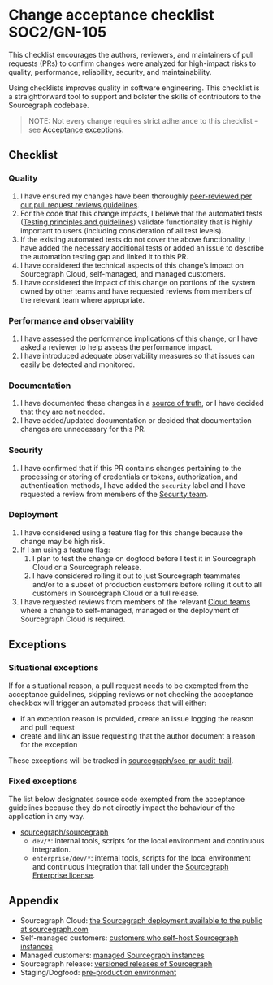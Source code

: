 # Change acceptance checklist <span class="badge badge-note">SOC2/GN-105</span>

This checklist encourages the authors, reviewers, and maintainers of pull requests (PRs) to confirm changes were analyzed for high-impact risks to quality, performance, reliability, security, and maintainability.

Using checklists improves quality in software engineering. This checklist is a straightforward tool to support and bolster the skills of contributors to the Sourcegraph codebase.

> NOTE: Not every change requires strict adherance to this checklist - see [Acceptance exceptions](#acceptance-exceptions).

## Checklist

### Quality

1. I have ensured my changes have been thoroughly [peer-reviewed per our pull request reviews guidelines](https://docs.sourcegraph.com/dev/background-information/pull_request_reviews).
2. For the code that this change impacts, I believe that the automated tests ([Testing principles and guidelines](https://docs.sourcegraph.com/dev/background-information/testing_principles)) validate functionality that is highly important to users (including consideration of all test levels).
3. If the existing automated tests do not cover the above functionality, I have added the necessary additional tests or added an issue to describe the automation testing gap and linked it to this PR.
4. I have considered the technical aspects of this change’s impact on Sourcegraph Cloud, self-managed, and managed customers.
5. I have considered the impact of this change on portions of the system owned by other teams and have requested reviews from members of the relevant team where appropriate.

### Performance and observability

1. I have assessed the performance implications of this change, or I have asked a reviewer to help assess the performance impact.
2. I have introduced adequate observability measures so that issues can easily be detected and monitored.

### Documentation

1. I have documented these changes in a [source of truth](../../../../../company-info-and-process/communication/index.md#sources-of-truth), or I have decided that they are not needed.
2. I have added/updated documentation or decided that documentation changes are unnecessary for this PR.

### Security

1. I have confirmed that if this PR contains changes pertaining to the processing or storing of credentials or tokens, authorization, and authentication methods, I have added the `security` label and I have requested a review from members of the [Security team](../../cloud/security/index.md).

### Deployment

1. I have considered using a feature flag for this change because the change may be high risk.
2. If I am using a feature flag:
   1. I plan to test the change on dogfood before I test it in Sourcegraph Cloud or a Sourcegraph release.
   2. I have considered rolling it out to just Sourcegraph teammates and/or to a subset of production customers before rolling it out to all customers in Sourcegraph Cloud or a full release.
3. I have requested reviews from members of the relevant [Cloud teams](../../cloud/index.md) where a change to self-managed, managed or the deployment of Sourcegraph Cloud is required.

## Exceptions

### Situational exceptions

If for a situational reason, a pull request needs to be exempted from the acceptance guidelines, skipping reviews or not checking the acceptance checkbox will trigger an automated process that will either:

- if an exception reason is provided, create an issue logging the reason and pull request
- create and link an issue requesting that the author document a reason for the exception

These exceptions will be tracked in [sourcegraph/sec-pr-audit-trail](https://github.com/sourcegraph/sec-pr-audit-trail).

### Fixed exceptions

The list below designates source code exempted from the acceptance guidelines because they do not directly impact the behaviour of the application in any way.

- [sourcegraph/sourcegraph](github.com/sourcegraph/sourcegraph)
  - `dev/*`: internal tools, scripts for the local environment and continuous integration.
  - `enterprise/dev/*`: internal tools, scripts for the local environment and continuous integration that fall under the [Sourcegraph Enterprise license](https://github.com/sourcegraph/sourcegraph/blob/main/LICENSE.enterprise).

## Appendix

- Sourcegraph Cloud: [the Sourcegraph deployment available to the public at sourcegraph.com](../deployments/instances.md#sourcegraph-cloud)
- Self-managed customers: [customers who self-host Sourcegraph instances](https://docs.sourcegraph.com/admin/install)
- Managed customers: [managed Sourcegraph instances](https://docs.sourcegraph.com/admin/install/managed)
- Sourcegraph release: [versioned releases of Sourcegraph](../releases/index.md)
- Staging/Dogfood: [pre-production environment](../deployments/instances.md#k8s-sgdev-org)

